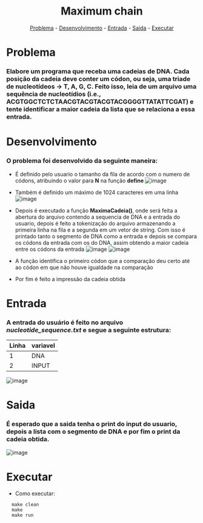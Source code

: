 <h1 align="center">Maximum chain</h1>

<p align="center">
  <a href="#problema">Problema</a> -
  <a href="#desenvolvimento">Desenvolvimento</a> -
  <a href="#entrada">Entrada</a> -
  <a href="#saida">Saida</a> -
  <a href="#executar">Executar</a>
</p>
 

# Problema
### Elabore um programa que receba uma cadeias de DNA. Cada posição da cadeia deve conter um códon, ou seja, uma triade de nucleotídeos → T, A, G, C. Feito isso, leia de um arquivo uma sequência de nucleotídios (i.e., ACGTGGCTCTCTAACGTACGTACGTACGGGGTTATATTCGAT) e tente identificar a maior cadeia da lista que se relaciona a essa entrada.

# Desenvolvimento
### O problema foi desenvolvido da seguinte maneira:

* É definido pelo usuario o tamanho da fila de acordo com o numero de códons, atribuindo o valor para **N** na função **define**
![image](https://user-images.githubusercontent.com/55333375/167706372-01a0bb6c-44d1-497e-8685-cdc1d21979c6.png)

* Também é definido um máximo de 1024 caracteres em uma linha
![image](https://user-images.githubusercontent.com/55333375/167706445-478ff54e-dc10-482c-a0a5-ccbca8d0e7f6.png)

* Depois é executado a função **MaximaCadeia()**, onde será feita a abertura do arquivo contendo a sequencia de DNA e a entrada do usuario, depois é feito a tokenização do arquivo armazenando a primeira linha na fila e a segunda em um vetor de string. Com isso é printado tanto o segmento de DNA como a entrada e depois se compara os códons da entrada com os do DNA, assim obtendo a maior cadeia entre os códons da entrada
![image](https://user-images.githubusercontent.com/55333375/167706636-2bdf25bb-64d8-4189-901d-009509a414c5.png)
![image](https://user-images.githubusercontent.com/55333375/167706813-044df2c9-0147-4f9a-9599-d17c4c6836e8.png)

* A função identifica o primeiro códon que a comparação deu certo até ao códon em que não houve igualdade na comparação 
* Por fim é feito a impressão da cadeia obtida
# Entrada
### A entrada do usuário é feito no arquivo _nucleotide_sequence.txt_ e segue a seguinte estrutura:
Linha   | variavel
--------- | ------
1 | DNA
2 | INPUT

![image](https://user-images.githubusercontent.com/55333375/167707059-ed372b86-94f2-4111-870c-1ef95ed71ebb.png)


# Saida
### É esperado que a saida tenha o print do input do usuario, depois a lista com o segmento de DNA e por fim o print da cadeia obtida. 
![image](https://user-images.githubusercontent.com/55333375/167707187-621540c9-95c3-4db7-8dfc-a8ede89ef620.png)



# Executar
* Como executar:

```
  make clean
  make
  make run
```
